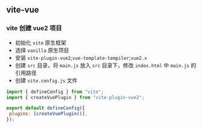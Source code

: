 ## vite-vue

### vite 创建 vue2 项目

- 初始化 `vite` 原生框架
- 选择 `vanilla` 原生项目
- 安装 `vite-plugin-vue2`;`vue-template-tempiler`;`vue2.x`
- 创建 `src` 目录，将 `main.js` 放入 `src` 目录下，修改 `index.html` 中 `main.js` 的引用路径
- 创建 `vite.config.js` 文件

```javascript
import { defineConfig } from "vite";
import { createVuePlugin } from "vite-plugin-vue2";

export default defineConfig({
 plugins: [createVuePlugin()],
});
```

<!-- 原生css变量与css modules？？？？ -->

